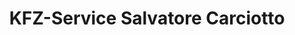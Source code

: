 ---
title: "KFZ-Service Salvatore Carciotto"
url: /juelich/kfz-service-salvatore-carciotto/
shop: Autowerkstatt
---